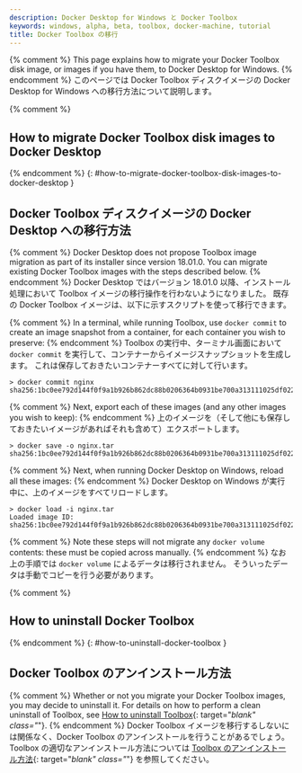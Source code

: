 ```yaml
---
description: Docker Desktop for Windows と Docker Toolbox
keywords: windows, alpha, beta, toolbox, docker-machine, tutorial
title: Docker Toolbox の移行
---
```


{% comment %}
This page explains how to migrate your Docker Toolbox disk image, or images if
you have them, to Docker Desktop for Windows.
{% endcomment %}
このページでは Docker Toolbox ディスクイメージの Docker Desktop for Windows への移行方法について説明します。

{% comment %}
## How to migrate Docker Toolbox disk images to Docker Desktop
{% endcomment %}
{: #how-to-migrate-docker-toolbox-disk-images-to-docker-desktop }
## Docker Toolbox ディスクイメージの Docker Desktop への移行方法

{% comment %}
Docker Desktop does not propose Toolbox image migration as part of its
installer since version 18.01.0. You can migrate existing Docker
Toolbox images with the steps described below.
{% endcomment %}
Docker Desktop ではバージョン 18.01.0 以降、インストール処理において Toolbox イメージの移行操作を行わないようになりました。
既存の Docker Toolbox イメージは、以下に示すスクリプトを使って移行できます。

{% comment %}
In a terminal, while running Toolbox, use `docker commit` to create an image snapshot
from a container, for each container you wish to preserve:
{% endcomment %}
Toolbox の実行中、ターミナル画面において `docker commit` を実行して、コンテナーからイメージスナップショットを生成します。
これは保存しておきたいコンテナーすべてに対して行います。

```
> docker commit nginx
sha256:1bc0ee792d144f0f9a1b926b862dc88b0206364b0931be700a313111025df022
```

{% comment %}
Next, export each of these images (and any other images you wish to keep):
{% endcomment %}
上のイメージを（そして他にも保存しておきたいイメージがあればそれも含めて）エクスポートします。

```
> docker save -o nginx.tar sha256:1bc0ee792d144f0f9a1b926b862dc88b0206364b0931be700a313111025df022
```

{% comment %}
Next, when running Docker Desktop on Windows, reload all these images:
{% endcomment %}
Docker Desktop on Windows が実行中に、上のイメージをすべてリロードします。

```
> docker load -i nginx.tar
Loaded image ID: sha256:1bc0ee792d144f0f9a1b926b862dc88b0206364b0931be700a313111025df022
```

{% comment %}
Note these steps will not migrate any `docker volume` contents: these must
be copied across manually.
{% endcomment %}
なお上の手順では `docker volume` によるデータは移行されません。
そういったデータは手動でコピーを行う必要があります。

{% comment %}
## How to uninstall Docker Toolbox
{% endcomment %}
{: #how-to-uninstall-docker-toolbox }
## Docker Toolbox のアンインストール方法

{% comment %}
Whether or not you migrate your Docker Toolbox images, you may decide to
uninstall it. For details on how to perform a clean uninstall of Toolbox,
see [How to uninstall Toolbox](../toolbox/toolbox_install_windows.md#how-to-uninstall-toolbox){: target="_blank" class="_"}.
{% endcomment %}
Docker Toolbox イメージを移行するしないには関係なく、Docker Toolbox のアンインストールを行うことがあるでしょう。
Toolbox の適切なアンインストール方法については [Toolbox のアンインストール方法](../toolbox/toolbox_install_windows.md#how-to-uninstall-toolbox){: target="_blank" class="_"} を参照してください。

